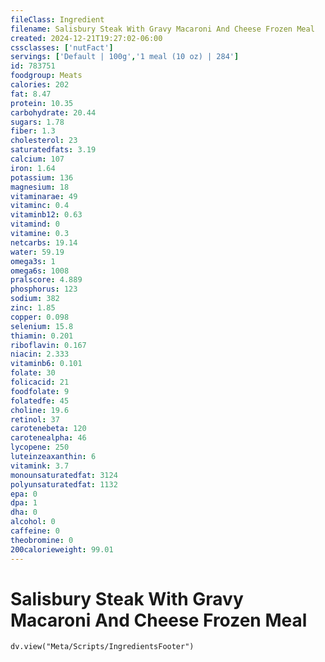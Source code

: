```yaml
---
fileClass: Ingredient
filename: Salisbury Steak With Gravy Macaroni And Cheese Frozen Meal
created: 2024-12-21T19:27:02-06:00
cssclasses: ['nutFact']
servings: ['Default | 100g','1 meal (10 oz) | 284']
id: 783751
foodgroup: Meats
calories: 202
fat: 8.47
protein: 10.35
carbohydrate: 20.44
sugars: 1.78
fiber: 1.3
cholesterol: 23
saturatedfats: 3.19
calcium: 107
iron: 1.64
potassium: 136
magnesium: 18
vitaminarae: 49
vitaminc: 0.4
vitaminb12: 0.63
vitamind: 0
vitamine: 0.3
netcarbs: 19.14
water: 59.19
omega3s: 1
omega6s: 1008
pralscore: 4.889
phosphorus: 123
sodium: 382
zinc: 1.85
copper: 0.098
selenium: 15.8
thiamin: 0.201
riboflavin: 0.167
niacin: 2.333
vitaminb6: 0.101
folate: 30
folicacid: 21
foodfolate: 9
folatedfe: 45
choline: 19.6
retinol: 37
carotenebeta: 120
carotenealpha: 46
lycopene: 250
luteinzeaxanthin: 6
vitamink: 3.7
monounsaturatedfat: 3124
polyunsaturatedfat: 1132
epa: 0
dpa: 1
dha: 0
alcohol: 0
caffeine: 0
theobromine: 0
200calorieweight: 99.01
---
```


# Salisbury Steak With Gravy Macaroni And Cheese Frozen Meal

```dataviewjs
dv.view("Meta/Scripts/IngredientsFooter")
```